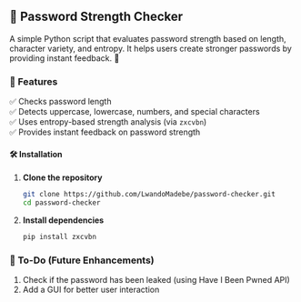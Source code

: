 ## 🔐 Password Strength Checker

A simple Python script that evaluates password strength based on length, character variety, and entropy. It helps users create stronger passwords by providing instant feedback. 🚀

### 📌 Features
✅ Checks password length  
✅ Detects uppercase, lowercase, numbers, and special characters  
✅ Uses entropy-based strength analysis (via `zxcvbn`)  
✅ Provides instant feedback on password strength  

#### 🛠 Installation
1. **Clone the repository**  
   ```sh
   git clone https://github.com/LwandoMadebe/password-checker.git
   cd password-checker
2. **Install dependencies**
   ```sh
   pip install zxcvbn
### 📌 To-Do (Future Enhancements)
1. Check if the password has been leaked (using Have I Been Pwned API)
2. Add a GUI for better user interaction

